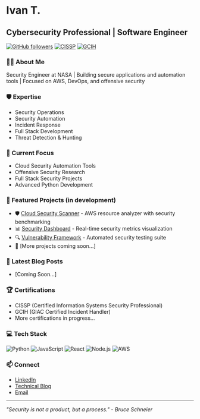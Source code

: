 # Ivan T.
## Cybersecurity Professional | Software Engineer 

[![GitHub followers](https://img.shields.io/github/followers/ivantko?style=social)](https://github.com/ivantko)
[![CISSP](https://img.shields.io/badge/CISSP-Certified-blue)](https://www.isc2.org/Certifications/CISSP)
[![GCIH](https://img.shields.io/badge/GCIH-Certified-green)](https://www.giac.org/certification/certified-incident-handler-gcih)

### 👨‍💻 About Me
Security Engineer at NASA | Building secure applications and automation tools | Focused on AWS, DevOps, and offensive security

### 🛡️ Expertise
- Security Operations
- Security Automation
- Incident Response
- Full Stack Development
- Threat Detection & Hunting

### 🔭 Current Focus
- Cloud Security Automation Tools
- Offensive Security Research
- Full Stack Security Projects
- Advanced Python Development

### 🌟 Featured Projects (in development)
- 🛡️ [Cloud Security Scanner](link) - AWS resource analyzer with security benchmarking
- 📊 [Security Dashboard](link) - Real-time security metrics visualization
- 🔍 [Vulnerability Framework](link) - Automated security testing suite
- 🚀 [More projects coming soon...]

### 📝 Latest Blog Posts
<!-- BLOG-POST-LIST:START -->
- [Coming Soon...]
<!-- BLOG-POST-LIST:END -->

### 🏆 Certifications
- CISSP (Certified Information Systems Security Professional)
- GCIH (GIAC Certified Incident Handler)
- More certifications in progress...

### 💻 Tech Stack
![Python](https://img.shields.io/badge/-Python-3776AB?style=flat&logo=Python&logoColor=white)
![JavaScript](https://img.shields.io/badge/-JavaScript-F7DF1E?style=flat&logo=JavaScript&logoColor=black)
![React](https://img.shields.io/badge/-React-61DAFB?style=flat&logo=React&logoColor=black)
![Node.js](https://img.shields.io/badge/-Node.js-339933?style=flat&logo=Node.js&logoColor=white)
![AWS](https://img.shields.io/badge/-AWS-232F3E?style=flat&logo=Amazon-AWS&logoColor=white)

### 📫 Connect
- [LinkedIn](https://www.linkedin.com/in/ivan-tko/)
- [Technical Blog](your-blog-url)
- [Email](iv.tko@pm.me)

---
*"Security is not a product, but a process." - Bruce Schneier*
